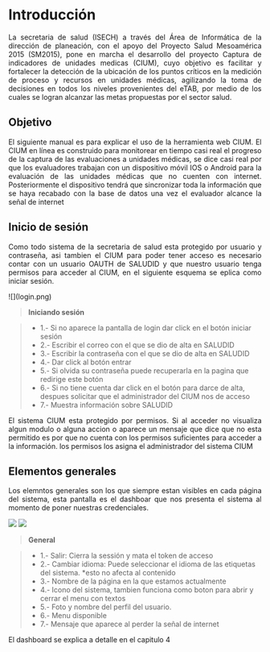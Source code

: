 # Introducción

<p style="text-align: justify;">
La secretaria de salud (ISECH) a través del Área de Informática de la dirección de planeación, con el apoyo del Proyecto Salud Mesoamérica 2015 (SM2015), pone en marcha el desarrollo del proyecto 
Captura de indicadores de unidades medicas (CIUM), cuyo objetivo es facilitar y fortalecer la detección de la ubicación de los puntos críticos en la medición de proceso y recursos 
en unidades médicas, agilizando la toma de decisiones en todos los niveles provenientes del eTAB, por medio de los cuales se logran alcanzar las metas propuestas por el sector salud.
</p>

## Objetivo

<p style="text-align: justify;">
El siguiente manual es para explicar el uso de la herramienta web CIUM. 
El CIUM en línea es construido para monitorear en tiempo casi real el progreso de la captura de las evaluaciones a unidades médicas, se dice casi real por que los evaluadores 
trabajan con un dispositivo móvil IOS o Android para la evaluación de las unidades médicas que no cuenten con internet. Posteriormente el dispositivo tendrá que sincronizar toda 
la información que se haya recabado con la base de datos una vez el evaluador alcance la señal de internet
</p>


## Inicio de sesión

<p style="text-align: justify;">
Como todo sistema de la secretaria de salud esta protegido por usuario y contraseña, asi tambien el CIUM para poder tener acceso es necesario contar con un usuario OAUTH de SALUDID
y que nuestro usuario tenga permisos para acceder al CIUM, en el siguiente esquema se eplica como iniciar sesión.
</p>
![](login.png)

>**Iniciando sesión**

> - 1.- Si no aparece la pantalla de login dar click en el botón iniciar sesión
> - 2.- Escribir el correo con el que se dio de alta en SALUDID
> - 3.- Escribir la contraseña con  el que se dio de alta en SALUDID
> - 4.- Dar click al botón entrar
> - 5.- Si olvida su contraseña puede recuperarla en la pagina que redirige este botón
> - 6.- Si no tiene cuenta dar click en el botón para darce de alta, despues solicitar que el administrador del CIUM nos de acceso
> - 7.- Muestra información sobre SALUDID

<p style="text-align: justify;">
El sistema CIUM esta protegido por permisos. Si al acceder no visualiza algun modulo o alguna accion o aparece un mensaje que dice que no esta permitido es por que no cuenta con los permisos suficientes para acceder
a la información. los permisos los asigna el administrador del sistema CIUM
</p>

## Elementos generales

<p style="text-align: justify;">
Los elemntos generales son los que siempre estan visibles en cada página del sistema, esta pantalla es el dashboar que nos presenta el sistema al momento de poner nuestras credenciales.
</p>

![](general.png)
![](general2.png)

>**General**

> - 1.- Salir: Cierra la sessión y mata el token de acceso
> - 2.- Cambiar idioma: Puede seleccionar el idioma de las etiquetas del sistema. *esto no afecta al contenido
> - 3.- Nombre de la página en la que estamos actualmente
> - 4.- Icono del sistema, tambien funciona como boton para abrir y cerrar el menu con textos
> - 5.- Foto y nombre del perfil del usuario.
> - 6.- Menu disponible
> - 7.- Mensaje que aparece al perder la señal de internet


<p style="text-align: justify;">
El dashboard se explica a detalle en el capitulo 4
</p>